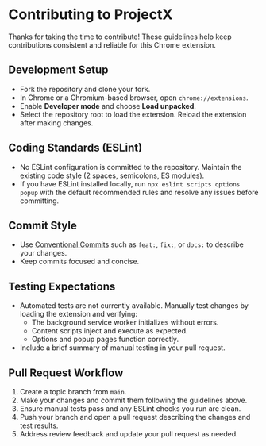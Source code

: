 # Contributing to ProjectX

Thanks for taking the time to contribute! These guidelines help keep contributions consistent and reliable for this Chrome extension.

## Development Setup
- Fork the repository and clone your fork.
- In Chrome or a Chromium-based browser, open `chrome://extensions`.
- Enable **Developer mode** and choose **Load unpacked**.
- Select the repository root to load the extension. Reload the extension after making changes.

## Coding Standards (ESLint)
- No ESLint configuration is committed to the repository. Maintain the existing code style (2 spaces, semicolons, ES modules).
- If you have ESLint installed locally, run `npx eslint scripts options popup` with the default recommended rules and resolve any issues before committing.

## Commit Style
- Use [Conventional Commits](https://www.conventionalcommits.org/) such as `feat:`, `fix:`, or `docs:` to describe your changes.
- Keep commits focused and concise.

## Testing Expectations
- Automated tests are not currently available. Manually test changes by loading the extension and verifying:
  - The background service worker initializes without errors.
  - Content scripts inject and execute as expected.
  - Options and popup pages function correctly.
- Include a brief summary of manual testing in your pull request.

## Pull Request Workflow
1. Create a topic branch from `main`.
2. Make your changes and commit them following the guidelines above.
3. Ensure manual tests pass and any ESLint checks you run are clean.
4. Push your branch and open a pull request describing the changes and test results.
5. Address review feedback and update your pull request as needed.

